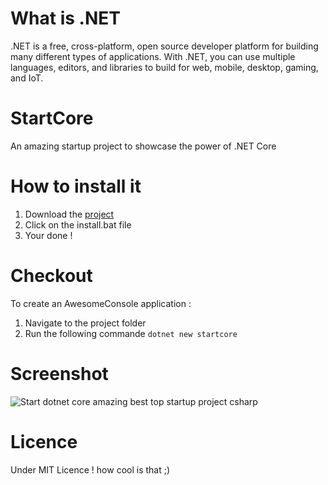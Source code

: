# What is .NET
.NET is a free, cross-platform, open source developer platform for building many different types of applications.
With .NET, you can use multiple languages, editors, and libraries to build for web, mobile, desktop, gaming, and IoT.
# StartCore
An amazing startup project to showcase the power of .NET Core
# How to install it
1) Download the [project](https://codeload.github.com/Amine-Smahi/StartCore/zip/master)
2) Click on the install.bat file
3) Your done !
# Checkout
To create an AwesomeConsole application :
1) Navigate to the project folder
2) Run the following commande
`dotnet new startcore`
# Screenshot 
![Start dotnet core amazing best top startup project csharp](https://user-images.githubusercontent.com/24621701/39625414-2b8c9fac-4f95-11e8-8d39-6250fa29b6a6.png)
# Licence
Under MIT Licence ! how cool is that ;)
